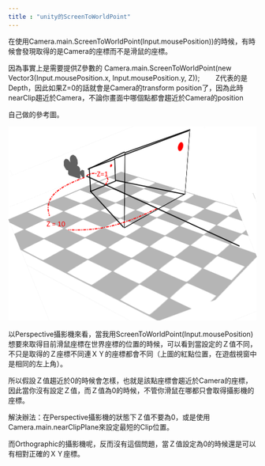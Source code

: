 ```yaml
---
title : "unity的ScreenToWorldPoint"
---
```


在使用Camera.main.ScreenToWorldPoint(Input.mousePosition))的時候，有時候會發現取得的是Camera的座標而不是滑鼠的座標。

因為事實上是需要提供Z參數的
Camera.main.ScreenToWorldPoint(new Vector3(Input.mousePosition.x, Input.mousePosition.y, Z));
　　Z代表的是Depth，因此如果Z=0的話就會是Camera的transform position了，因為此時nearClip趨近於Camera，不論你畫面中哪個點都會趨近於Camera的position

自己做的參考圖。

[![img](../../public/images/2020-10-24-ScreenToWorldPoint/1.png)](http://ref.gamer.com.tw/redir.php?url=http%3A%2F%2F3.bp.blogspot.com%2F-R7XPjFKkYxw%2FU2VzYO6WanI%2FAAAAAAAAAqs%2FFYk7Y6UuSTU%2Fs1600%2F1.png)

以Perspective攝影機來看，當我用ScreenToWorldPoint(Input.mousePosition)想要來取得目前滑鼠座標在世界座標的位置的時候，可以看到當設定的Ｚ值不同，不只是取得的Ｚ座標不同連ＸＹ的座標都會不同（上圖的紅點位置，在遊戲視窗中是相同的左上角）。

所以假設Ｚ值趨近於0的時候會怎樣，也就是該點座標會趨近於Camera的座標，因此當你沒有設定Ｚ值，而Ｚ值為0的時候，不管你滑鼠在哪都只會取得攝影機的座標。

解決辦法：在Perspective攝影機的狀態下Ｚ值不要為0，或是使用Camera.main.nearClipPlane來設定最短的Clip位置。

而Orthographic的攝影機呢，反而沒有這個問題，當Ｚ值設定為0的時候還是可以有相對正確的ＸＹ座標。